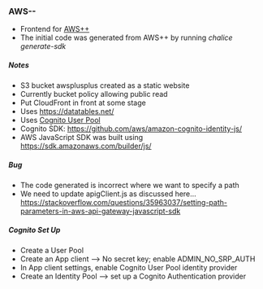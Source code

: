 ### AWS--

* Frontend for [AWS++](https://github.com/philenz/awsplusplus.git)
* The initial code was generated from AWS++ by running _chalice generate-sdk_

##### Notes

* S3 bucket awsplusplus created as a static website
* Currently bucket policy allowing public read
* Put CloudFront in front at some stage
* Uses https://datatables.net/
* Uses [Cognito User Pool](http://docs.aws.amazon.com/cognito/latest/developerguide/getting-started-with-cognito-user-pools.html)
* Cognito SDK: https://github.com/aws/amazon-cognito-identity-js/
* AWS JavaScript SDK was built using https://sdk.amazonaws.com/builder/js/

##### Bug

* The code generated is incorrect where we want to specify a path
* We need to update apigClient.js as discussed here... https://stackoverflow.com/questions/35963037/setting-path-parameters-in-aws-api-gateway-javascript-sdk

##### Cognito Set Up

* Create a User Pool
* Create an App client --> No secret key; enable ADMIN_NO_SRP_AUTH
* In App client settings, enable Cognito User Pool identity provider
* Create an Identity Pool --> set up a Cognito Authentication provider
